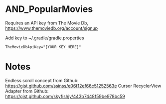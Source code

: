 # AND_PopularMovies

Requires an API key from The Movie Db, https://www.themoviedb.org/account/signup

Add key to ~/.gradle/gradle.properties

``TheMovieDbApiKey="[YOUR_KEY_HERE]"``


# Notes
Endless scroll concept from Github: https://gist.github.com/ssinss/e06f12ef66c51252563e
Cursor RecyclerView Adapter from Github: https://gist.github.com/skyfishjy/443b7448f59be978bc59